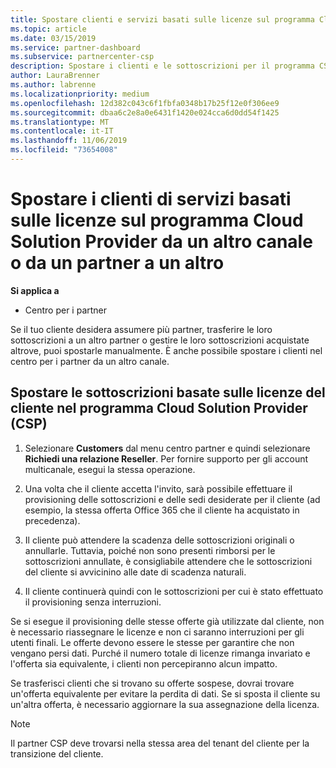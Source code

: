 ```yaml
---
title: Spostare clienti e servizi basati sulle licenze sul programma Cloud Solution Provider nel Centro per i partner | Centro per i partner
ms.topic: article
ms.date: 03/15/2019
ms.service: partner-dashboard
ms.subservice: partnercenter-csp
description: Spostare i clienti e le sottoscrizioni per il programma CSP da un altro canale o da un altro partner.
author: LauraBrenner
ms.author: labrenne
ms.localizationpriority: medium
ms.openlocfilehash: 12d382c043c6f1fbfa0348b17b25f12e0f306ee9
ms.sourcegitcommit: dbaa6c2e8a0e6431f1420e024cca6d0dd54f1425
ms.translationtype: MT
ms.contentlocale: it-IT
ms.lasthandoff: 11/06/2019
ms.locfileid: "73654008"
---
```

# <a name="transfer-license-based-services-customers-to-the-cloud-solution-provider-program-from-another-channel-or-from-one-partner-to-another"></a>Spostare i clienti di servizi basati sulle licenze sul programma Cloud Solution Provider da un altro canale o da un partner a un altro

**Si applica a**

-  Centro per i partner

Se il tuo cliente desidera assumere più partner, trasferire le loro sottoscrizioni a un altro partner o gestire le loro sottoscrizioni acquistate altrove, puoi spostarle manualmente. È anche possibile spostare i clienti nel centro per i partner da un altro canale.

## <a name="move-your-customers-license-based-subscriptions-to-the-cloud-solution-provider-program-csp"></a>Spostare le sottoscrizioni basate sulle licenze del cliente nel programma Cloud Solution Provider (CSP)

1. Selezionare **Customers** dal menu centro partner e quindi selezionare **Richiedi una relazione Reseller**. Per fornire supporto per gli account multicanale, esegui la stessa operazione.

2.  Una volta che il cliente accetta l'invito, sarà possibile effettuare il provisioning delle sottoscrizioni e delle sedi desiderate per il cliente (ad esempio, la stessa offerta Office 365 che il cliente ha acquistato in precedenza).

3. Il cliente può attendere la scadenza delle sottoscrizioni originali o annullarle. Tuttavia, poiché non sono presenti rimborsi per le sottoscrizioni annullate, è consigliabile attendere che le sottoscrizioni del cliente si avvicinino alle date di scadenza naturali.

4. Il cliente continuerà quindi con le sottoscrizioni per cui è stato effettuato il provisioning senza interruzioni.


Se si esegue il provisioning delle stesse offerte già utilizzate dal cliente, non è necessario riassegnare le licenze e non ci saranno interruzioni per gli utenti finali. Le offerte devono essere le stesse per garantire che non vengano persi dati. Purché il numero totale di licenze rimanga invariato e l'offerta sia equivalente, i clienti non percepiranno alcun impatto.

Se trasferisci clienti che si trovano su offerte sospese, dovrai trovare un'offerta equivalente per evitare la perdita di dati. Se si sposta il cliente su un'altra offerta, è necessario aggiornare la sua assegnazione della licenza.

>[!NOTE]
>Il partner CSP deve trovarsi nella stessa area del tenant del cliente per la transizione del cliente. 



